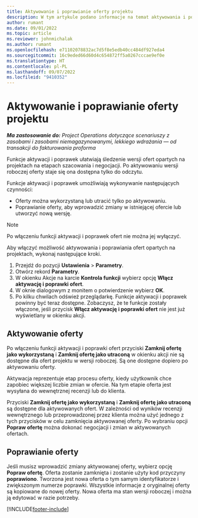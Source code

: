 ```yaml
---
title: Aktywowanie i poprawianie oferty projektu
description: W tym artykule podano informacje na temat aktywowania i poprawiania ofert w aplikacji Microsoft Dynamics 365 Project Operations.
author: rumant
ms.date: 09/01/2022
ms.topic: article
ms.reviewer: johnmichalak
ms.author: rumant
ms.openlocfilehash: e71102078832ac7d5f8e5edb40cc484df927eda4
ms.sourcegitcommit: 16c9eded66d60d4c654872ff5a0267cccae9ef0e
ms.translationtype: HT
ms.contentlocale: pl-PL
ms.lasthandoff: 09/07/2022
ms.locfileid: "9410352"
---
```

# <a name="activate-and-revise-a-project-quote"></a>Aktywowanie i poprawianie oferty projektu

_**Ma zastosowanie do:** Project Operations dotyczące scenariuszy z zasobami i zasobami niemagazynowanymi, lekkiego wdrażania — od transakcji do fakturowania proforma_

Funkcje aktywacji i poprawek ułatwiają śledzenie wersji ofert opartych na projektach na etapach szacowania i negocjacji. Po aktywowaniu wersji roboczej oferty staje się ona dostępna tylko do odczytu.

Funkcje aktywacji i poprawek umożliwiają wykonywanie następujących czynności:

- Oferty można wykorzystaną lub utracić tylko po aktywowaniu.
- Poprawianie oferty, aby wprowadzić zmiany w istniejącej ofercie lub utworzyć nową wersję.

> [!NOTE]
> Po włączeniu funkcji aktywacji i poprawek ofert nie można jej wyłączyć.

Aby włączyć możliwość aktywowania i poprawiania ofert opartych na projektach, wykonaj następujące kroki.

1. Przejdź do pozycji **Ustawienia** \> **Parametry**.
1. Otwórz rekord **Parametry**.
1. W okienku Akcje na karcie **Kontrola funkcji** wybierz opcję **Włącz aktywację i poprawki ofert**.
1. W oknie dialogowym z monitem o potwierdzenie wybierz **OK**.
1. Po kilku chwilach odśwież przeglądarkę. Funkcje aktywacji i poprawek powinny być teraz dostępne. Zobaczysz, że te funkcje zostały włączone, jeśli przycisk **Włącz aktywację i poprawki ofert** nie jest już wyświetlany w okienku akcji.

## <a name="activating-a-quote"></a>Aktywowanie oferty

Po włączeniu funkcji aktywacji i poprawki ofert przyciski **Zamknij ofertę jako wykorzystaną** i **Zamknij ofertę jako utraconą** w okienku akcji nie są dostępne dla ofert projektu w wersji roboczej. Są one dostępne dopiero po aktywowaniu oferty.

Aktywacja reprezentuje etap procesu oferty, kiedy użytkownik chce zapobiec większej liczbie zmian w ofercie. Na tym etapie oferta jest wysyłana do wewnętrznej recenzji lub do klienta.

Przyciski **Zamknij ofertę jako wykorzystaną** i **Zamknij ofertę jako utraconą** są dostępne dla aktywowanych ofert. W zależności od wyników recenzji wewnętrznego lub przeprowadzonej przez klienta można użyć jednego z tych przycisków w celu zamknięcia aktywowanej oferty. Po wybraniu opcji **Popraw ofertę** można dokonać negocjacji i zmian w aktywowanych ofertach.

## <a name="revising-a-quote"></a>Poprawianie oferty

Jeśli musisz wprowadzić zmiany aktywowanej oferty, wybierz opcję **Popraw ofertę**. Oferta zostanie zamknięta i zostanie użyty kod przyczyny **poprawiono**. Tworzona jest nowa oferta o tym samym identyfikatorze i zwiększonym numerze poprawki. Wszystkie informacje z oryginalnej oferty są kopiowane do nowej oferty. Nowa oferta ma stan wersji roboczej i można ją edytować w razie potrzeby.

[!INCLUDE[footer-include](../includes/footer-banner.md)]
